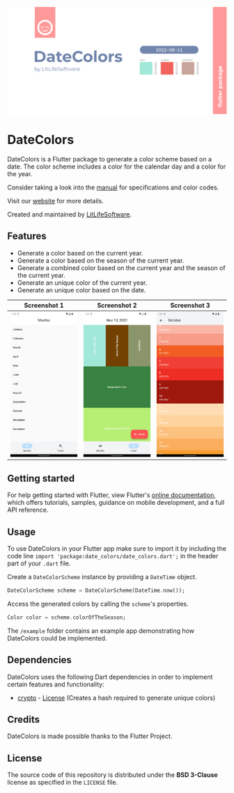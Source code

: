 ![DateColors Banner][banner]

# DateColors

DateColors is a Flutter package to generate a color scheme based on a date. The
color scheme includes a color for the calendar day and a color for the year.

Consider taking a look into the [manual][manual] for specifications and color
codes.

Visit our [website][website] for more details.

Created and maintained by [LitLifeSoftware][github].

## Features

- Generate a color based on the current year.
- Generate a color based on the season of the current year.
- Generate a combined color based on the current year and the season of the current year.
- Generate an unique color of the current year.
- Generate an unique color based on the date.

| Screenshot 1       | Screenshot 2       | Screenshot 3       |
| ------------------ | ------------------ | ------------------ |
| ![1][screenshot_1] | ![2][screenshot_2] | ![3][screenshot_3] |

## Getting started

For help getting started with Flutter, view Flutter's
[online documentation](https://flutter.dev/docs), which offers tutorials,
samples, guidance on mobile development, and a full API reference.

## Usage

To use DateColors in your Flutter app make sure to import it by including the
code line `import 'package:date_colors/date_colors.dart';` in the header part
of your `.dart` file.

Create a `DateColorScheme` instance by providing a `DateTime` object.

```dart
DateColorScheme scheme = DateColorScheme(DateTime.now());
```

Access the generated colors by calling the `scheme`'s properties.

```dart
Color color = scheme.colorOfTheSeason;
```

The `/example` folder contains an example app demonstrating how DateColors could be implemented.

## Dependencies

DateColors uses the following Dart dependencies in order to implement certain
features and functionality:

- [crypto](d1_link) - [License](d1_lic) (Creates a hash required to generate unique colors)

## Credits

DateColors is made possible thanks to the Flutter Project.

## License

The source code of this repository is distributed under the
**BSD 3-Clause** license as specified in the `LICENSE` file.

[website]: https://litlifesoftware.github.io
[pub]: https://pub.dev/packages/date_colors
[github]: https://www.github.com/litlifesoftware/
[banner]: assets/img/Banner_Large.png
[screenshot_1]: assets/img/Screenshot_1.png
[screenshot_2]: assets/img/Screenshot_2.png
[screenshot_3]: assets/img/Screenshot_3.png
[manual]: assets/doc/DateColors_Manual.pdf
[badge_pub]: https://img.shields.io/pub/v/date_colors.svg
[d1_link]: https://pub.dev/packages/crypto
[d1_lic]: https://pub.dev/packages/crypto/license
